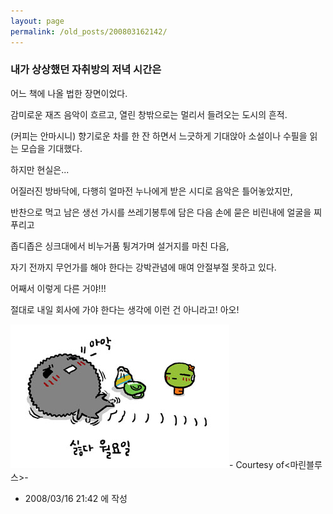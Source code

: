 ```yaml
---
layout: page
permalink: /old_posts/200803162142/
---
```


### 내가 상상했던 자취방의 저녁 시간은


어느 책에 나올 법한 장면이었다. 

감미로운 재즈 음악이 흐르고, 열린 창밖으로는 멀리서 들려오는 도시의 흔적.

(커피는 안마시니) 향기로운 차를 한 잔 하면서 느긋하게 기대앉아 소설이나 수필을 읽는 모습을 기대했다.



하지만 현실은...

어질러진 방바닥에, 다행히 얼마전 누나에게 받은 시디로 음악은 틀어놓았지만,

반찬으로 먹고 남은 생선 가시를 쓰레기봉투에 담은 다음 손에 묻은 비린내에 얼굴을 찌푸리고

좁디좁은 싱크대에서 비누거품 튕겨가며 설거지를 마친 다음, 

자기 전까지 무언가를 해야 한다는 강박관념에 매여 안절부절 못하고 있다.

어째서 이렇게 다른 거야!!!



절대로 내일 회사에 가야 한다는 생각에 이런 건 아니라고! 아오!

![c0003499_47dd14fc5c8ae.jpg](200803162142/c0003499_47dd14fc5c8ae.jpg)- Courtesy of<마린블루스>-




- 2008/03/16 21:42 에 작성